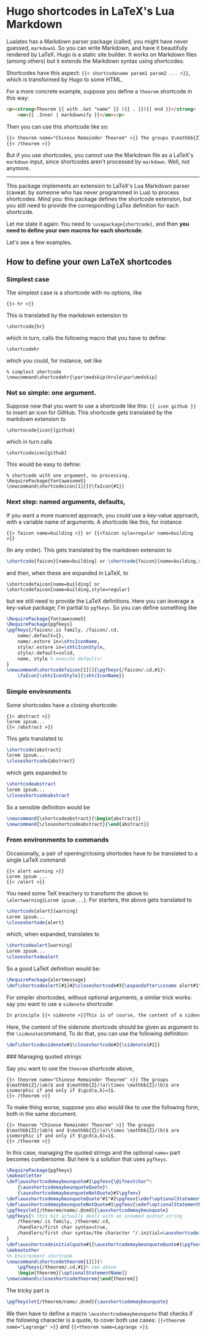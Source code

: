 # Hugo shortcodes in LaTeX's Lua Markdown

Lualatex has a Markdown parser package (called, you might have never guessed, `markdown`). So you can write Markdown, and have it beautifully rendered by LaTeX. Hugo is a static site builder. It works on Markdown files (among others) but it extends the Markdown syntax using shortcodes.

Shortcodes have this aspect: `{{< shortcodename param1 param2 ... >}}`, which is transformed by Hugo to some HTML. 

For a more concrete example, suppose you define a `theorem` shortcode in this way: 

```html
<p><strong>Theorem {{ with .Get "name" }} ({{ . }}){{ end }}</strong>
    <em>{{ .Inner | markdownify }}</em></p>

```

Then you can use this shortcode like so:

```markdown
{{< theorem name="Chinese Remainder Theorem" >}} The groups $\mathbb{Z}/(ab)$ and $\mathbb{Z}/(a)\times \mathbb{Z}/(b)$ are isomorphic if and only if $\gcd(a,b)=1$.
{{< /theorem >}}
```

But if you use shortcodes, you cannot use the Markdown file as a LaTeX's `markdown`  input, since shortcodes aren't processed by `markdown`. Well, not anymore.

---

This package implements an extension to LaTeX's Lua Markdown parser (caveat: by someone who has never programmed in Lua) to process shortcodes. Mind you: this package defines the shortcode extension, but you still need to provide the corresponding LaTex definition for each shortcode. 

Let me state it again: You need to `\usepackage{shortcode}`, and then **you need to define your own macros for each shortcode**.  

Let's see a few examples.

## How to define your own LaTeX shortcodes

### Simplest case

The simplest case is a shortcode with no options, like

```
{{< hr >}}
```

This is translated by the markdown extension to 

````
\shortcode{hr}
````

which in turn, calls the following macro that you have to define:

```
\shortcodehr
```

which you could, for instance, set like 

``` 
% simplest shortcode
\newcommand\shortcodehr{\par\medskip\hrule\par\medskip}
```

### Not so simple: one argument.

Suppose now that you want to use a shortcode like this: `{{ icon github }}` to insert an icon for GitHub. This shortcode gets translated by the markdown extension to

```
\shortocode{icon}[github]
```

which in turn calls

````
\shortcodeicon[github]
````

This would be easy to define:

```
% shortcode with one argument, no processing. 
\RequirePackage{fontawesome5}
\newcommand\shortcodeicon[1][]{\faIcon{#1}}
```



### Next step: named arguments, defaults, 

If you want a more nuanced approach, you could use a key-value approach, with a variable name of arguments. A shortcode like this, for instance

```
{{< faicon name=building >}} or {{<faicon syle=regular name=building >}}
```

(In any order). This gets translated by the markdown extension to 

```latex
\shortcode{faicon}[name=building] or \shortcode{faicon}[name=building,style=regular]
```

and then, when these are expanded in LaTeX, to

````
\shortcodefaicon[name=building] or \shortcodefaicon[name=building,style=regular]
````

but we still need to provide the LaTeX definitions. Here you can leverage a key-value package; I'm partial to `pgfkeys`. So you can define something like

```latex
\RequirePackage{fontawesome5}
\RequirePackage{pgfkeys}
\pgfkeys{/faicon/.is family, /faicon/.cd, 
    name/.default={},
    name/.estore in=\shtcIconName,
    style/.estore in=\shtcIconStyle,
    style/.default=solid,
    name, style % execute defaults!
}
\newcommand\shortcodefaicon[1][]{\pgfkeys{/faicon/.cd,#1}%
	\faIcon[\shtcIconStyle]{\shtcIconName}}
```



### Simple environments

Some shortcodes have a closing shortcode:

```
{{< abstract >}}
lorem ipsum...
{{< /abstract >}}
```

This gets translated to 

```latex
\shortcode{abstract}
lorem ipsum...
\closeshortcode{abstract}
```

which gets expanded to

```latex
\shortcodeabstract
lorem ipsum...
\closeshortcodeabstract
```

So a sensible definition would be 

```latex
\newcommand{\shortcodeabstract}{\begin{abstract}}
\newcommand{\closeshortcodeabstract}{\end{abstract}}
```

### From environments to commands

Occasionally, a pair of opening/closing shortodes have to be translated to a single LaTeX command:

````
{{< alert warning >}}
Lorem ipsum ...
{{< /alert >}}
````

You need some TeX treachery to transform the above to `\alertwarning{Lorem ipsum...}`. For starters, the above gets translated to 

```latex
\shortcode{alert}[warning]
Lorem ipsum...
\closeshortode{alert}
```

which, when expanded, translates to 

```latex
\shortcodealert[warning]
Lorem ipsum...
\closeshortodealert
```

So a good LaTeX definition would be:

```latex
\RequirePackage{alertmessage}
\def\shortcodealert[#1]#2\closeshortcode#3{\expandafter\csname alert#1\endcsname{#2}}
```

For simpler shortcodes, without optional arguments, a similar trick works: say you want to use a `sidenote` shortcode:

````markdown
In principle {{< sidenote >}}This is of course, the content of a sidenote{{< /sidenote >}} you should be able to manipulate the contents of...
````

Here, the content of the sidenote shortcode should be given as argument to the `\sidenote`command, To do that, you can use the following definition:

```latex
\def\shortcodesidenote#1\closeshortcode#2{\sidenote{#1}}
```



### Managing quoted strings

Say you want to use the `theorem` shortcode above, 

``` 
{{< theorem name="Chinese Remainder Theorem" >}} The groups $\mathbb{Z}/(ab)$ and $\mathbb{Z}/(a)\times \mathbb{Z}/(b)$ are isomorphic if and only if $\gcd(a,b)=1$.
{{< /theorem >}}
```

To make thing worse, suppose you also would like to use the following form, both in the same document.

``` 
{{< theorem "Chinese Remainder Theorem" >}} The groups $\mathbb{Z}/(ab)$ and $\mathbb{Z}/(a)\times \mathbb{Z}/(b)$ are isomorphic if and only if $\gcd(a,b)=1$.
{{< /theorem >}}
```

In this case, managing the quoted strings and the optional `name=` part becomes cumbersome. But here is a solution that uses `pgfkeys`.

```latex
\RequirePackage{pgfkeys}
\makeatletter
\def\auxshortcodemaybeunquote#1\pgfeov{\@ifnextchar"%
    {\auxshortcodemaybeunquoteQuote}%
    {\auxshortcodemaybeunquoteNotQuote}#1\pgfeov}
\def\auxshortcodemaybeunquoteQuote"#1"#2\pgfeov{\edef\optionalStatementName{#1}}
\def\auxshortcodemaybeunquoteNotQuote#1\pgfeov{\edef\optionalStatementName{#1}}
\pgfkeyslet{/theorem/name/.@cmd}{\auxshortcodemaybeunquote}
\pgfkeys{% this bit actually deals with an unnamed quoted string
    /theorem/.is family, /theorem/.cd,
    /handlers/first char syntax=true,
    /handlers/first char syntax/the character "/.initial=\auxshortcodeinitialquote,
}
\def\auxshortcodeinitialquote#1{\auxshortcodemaybeunquoteQuote#1\pgfeov}
\makeatother
%% Environment shortcode
\newcommand\shortcodetheorem[1][]{%
    \pgfkeys{/theorem/.cd,#1}% see above
    \begin{theorem}[\optionalStatementName]}
\newcommand\closeshortcodetheorem{\end{theorem}}

```



The tricky part is

```latex
\pgfkeyslet{/theorem/name/.@cmd}{\auxshortcodemaybeunquote}
```

We then have to define a macro `\auxshortcodemaybeunquote` that checks if the following character is a quote, to cover both use cases: `{{<theorem name="Lagrange" >}}` and `{{<theorem name=Lagrange >}}`.


